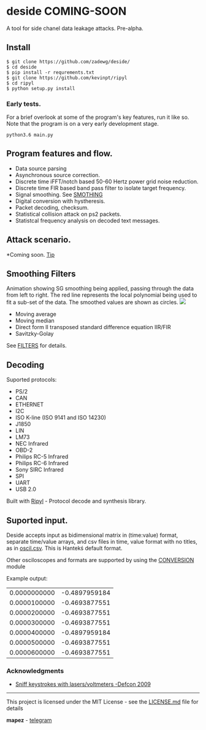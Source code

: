 # deside COMING-SOON
A tool for side chanel data leakage attacks. Pre-alpha.


## Install

```
$ git clone https://github.com/zadewg/deside/
$ cd deside
$ pip install -r requrements.txt
$ git clone https://github.com/kevinpt/ripyl
$ cd ripyl
$ python setup.py install
```

### Early tests.
For a brief overlook at some of the program's key features, run it like so. Note that the program is on a very early development stage.

``python3.6 main.py``

## Program features and flow.

* Data source parsing
* Asynchronous source correction.
* Discrete time iFFT/notch based 50-60 Hertz power grid noise reduction. 
* Discrete time FIR based band pass filter to isolate target frequency.
* Signal smoothing. See [SMOTHING](#filters)
* Digital conversion with hystheresis.
* Packet decoding, checksum.
* Statistical collision attack on ps2 packets.
* Statistcal frequency analysis on decoded text messages.


## Attack scenario.

*Coming soon.
[Tip](https://www.alibaba.com/product-detail/Vandalproof-16-Keys-Stainless-Steel-Keyboard_60817438401.html?spm=a2700.galleryofferlist.normalList.23.47c676f0u6gqsh)

<a name="filters"></a>
## Smoothing Filters
Animation showing SG smoothing being applied, passing through the data from left to right. The red line represents the local polynomial being used to fit a sub-set of the data. The smoothed values are shown as circles.
![](https://upload.wikimedia.org/wikipedia/commons/thumb/8/89/Lissage_sg3_anim.gif/400px-Lissage_sg3_anim.gif)


* Moving average
* Moving median
* Direct form II transposed standard difference equation IIR/FIR
* Savitzky-Golay

See [FILTERS](https://github.com/zadewg/deside/blob/master/FILTERS.py) for details.

## Decoding

Suported protocols:
* PS/2
* CAN
* ETHERNET
* I2C
* ISO K-line (ISO 9141 and ISO 14230)
* J1850
* LIN
* LM73
* NEC Infrared
* OBD-2
* Philips RC-5 Infrared
* Philips RC-6 Infrared
* Sony SIRC Infrared
* SPI
* UART
* USB 2.0

Built with [Ripyl](https://github.com/kevinpt/ripyl) - Protocol decode and synthesis library.

## Suported input.

Deside accepts input as bidimensional matrix in (time:value) format, separate time/value arrays, and csv files in time, value format with no titles, as in [oscil.csv](https://github.com/zadewg/deside/blob/master/oscil.csv). This is Hantekś default format.

Other osciloscopes and formats are supported by using the [CONVERSION]() module


Example output:

|               |               | 
|---------------|---------------| 
| 0.0000000000  | -0.4897959184 | 
| 0.0000100000  | -0.4693877551 | 
| 0.0000200000  | -0.4693877551 | 
| 0.0000300000  | -0.4693877551 | 
| 0.0000400000  | -0.4897959184 | 
| 0.0000500000  | -0.4693877551 | 
| 0.0000600000  | -0.4693877551 | 


### Acknowledgments

* [Sniff keystrokes with lasers/voltmeters -Defcon 2009](http://www.blackhat.com/presentations/bh-usa-09/BARISANI/BHUSA09-Barisani-Keystrokes-SLIDES.pdf)

---

This project is licensed under the MIT License - see the [LICENSE.md](LICENSE.md) file for details

**mapez** - [telegram](https://t.me/mapezz)
